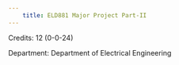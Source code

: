 ```yaml
---
    title: ELD881 Major Project Part-II
---
```

Credits: 12 (0-0-24)

Department: Department of Electrical Engineering

